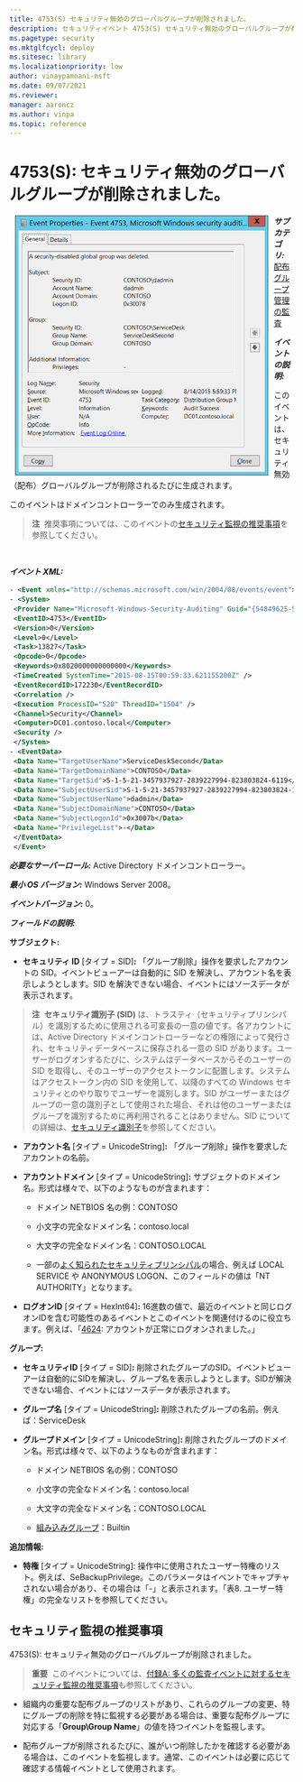 ```yaml
---
title: 4753(S) セキュリティ無効のグローバルグループが削除されました。
description: セキュリティイベント 4753(S) セキュリティ無効のグローバルグループが削除されましたについて説明します。
ms.pagetype: security
ms.mktglfcycl: deploy
ms.sitesec: library
ms.localizationpriority: low
author: vinaypamnani-msft
ms.date: 09/07/2021
ms.reviewer: 
manager: aaroncz
ms.author: vinpa
ms.topic: reference
---
```


# 4753(S): セキュリティ無効のグローバルグループが削除されました。


<img src="images/event-4753.png" alt="Event 4753 illustration" width="449" height="461" hspace="10" align="left" />

***サブカテゴリ:***&nbsp;[配布グループ管理の監査](audit-distribution-group-management.md)

***イベントの説明:***

このイベントは、セキュリティ無効（配布）グローバルグループが削除されるたびに生成されます。

このイベントはドメインコントローラーでのみ生成されます。

> **注**&nbsp;&nbsp;推奨事項については、このイベントの[セキュリティ監視の推奨事項](#security-monitoring-recommendations)を参照してください。

<br clear="all">

***イベント XML:***
```xml
- <Event xmlns="http://schemas.microsoft.com/win/2004/08/events/event">
- <System>
 <Provider Name="Microsoft-Windows-Security-Auditing" Guid="{54849625-5478-4994-A5BA-3E3B0328C30D}" /> 
 <EventID>4753</EventID> 
 <Version>0</Version> 
 <Level>0</Level> 
 <Task>13827</Task> 
 <Opcode>0</Opcode> 
 <Keywords>0x8020000000000000</Keywords> 
 <TimeCreated SystemTime="2015-08-15T00:59:33.621155200Z" /> 
 <EventRecordID>172230</EventRecordID> 
 <Correlation /> 
 <Execution ProcessID="520" ThreadID="1504" /> 
 <Channel>Security</Channel> 
 <Computer>DC01.contoso.local</Computer> 
 <Security /> 
 </System>
- <EventData>
 <Data Name="TargetUserName">ServiceDeskSecond</Data> 
 <Data Name="TargetDomainName">CONTOSO</Data> 
 <Data Name="TargetSid">S-1-5-21-3457937927-2839227994-823803824-6119</Data> 
 <Data Name="SubjectUserSid">S-1-5-21-3457937927-2839227994-823803824-1104</Data> 
 <Data Name="SubjectUserName">dadmin</Data> 
 <Data Name="SubjectDomainName">CONTOSO</Data> 
 <Data Name="SubjectLogonId">0x3007b</Data> 
 <Data Name="PrivilegeList">-</Data> 
 </EventData>
 </Event>

```

***必要なサーバーロール:*** Active Directory ドメインコントローラー。

***最小 OS バージョン:*** Windows Server 2008。

***イベントバージョン:*** 0。

***フィールドの説明:***

**サブジェクト:**

-   **セキュリティ ID** \[タイプ = SID\]**:** 「グループ削除」操作を要求したアカウントの SID。イベントビューアーは自動的に SID を解決し、アカウント名を表示しようとします。SID を解決できない場合、イベントにはソースデータが表示されます。

> **注**&nbsp;&nbsp;**セキュリティ識別子 (SID)** は、トラスティ（セキュリティプリンシパル）を識別するために使用される可変長の一意の値です。各アカウントには、Active Directory ドメインコントローラーなどの権限によって発行され、セキュリティデータベースに保存される一意の SID があります。ユーザーがログオンするたびに、システムはデータベースからそのユーザーの SID を取得し、そのユーザーのアクセストークンに配置します。システムはアクセストークン内の SID を使用して、以降のすべての Windows セキュリティとのやり取りでユーザーを識別します。SID がユーザーまたはグループの一意の識別子として使用された場合、それは他のユーザーまたはグループを識別するために再利用されることはありません。SID についての詳細は、[セキュリティ識別子](/windows/access-protection/access-control/security-identifiers)を参照してください。

-   **アカウント名** \[タイプ = UnicodeString\]**:** 「グループ削除」操作を要求したアカウントの名前。

-   **アカウントドメイン** \[タイプ = UnicodeString\]**:** サブジェクトのドメイン名。形式は様々で、以下のようなものが含まれます：

    -   ドメイン NETBIOS 名の例：CONTOSO

    -   小文字の完全なドメイン名：contoso.local

    -   大文字の完全なドメイン名：CONTOSO.LOCAL

    -   一部の[よく知られたセキュリティプリンシパル](/windows/security/identity-protection/access-control/security-identifiers)の場合、例えば LOCAL SERVICE や ANONYMOUS LOGON、このフィールドの値は「NT AUTHORITY」となります。

-   **ログオンID** \[タイプ = HexInt64\]**:** 16進数の値で、最近のイベントと同じログオンIDを含む可能性のあるイベントとこのイベントを関連付けるのに役立ちます。例えば、「[4624](event-4624.md): アカウントが正常にログオンされました。」

**グループ:**

-   **セキュリティID** \[タイプ = SID\]**:** 削除されたグループのSID。イベントビューアーは自動的にSIDを解決し、グループ名を表示しようとします。SIDが解決できない場合、イベントにはソースデータが表示されます。

-   **グループ名** \[タイプ = UnicodeString\]**:** 削除されたグループの名前。例えば：ServiceDesk

-   **グループドメイン** \[タイプ = UnicodeString\]**:** 削除されたグループのドメイン名。形式は様々で、以下のようなものが含まれます：

    -   ドメイン NETBIOS 名の例：CONTOSO

    -   小文字の完全なドメイン名：contoso.local

    -   大文字の完全なドメイン名：CONTOSO.LOCAL

    -   [組み込みグループ](/previous-versions/windows/it-pro/windows-server-2008-R2-and-2008/dn169025(v=ws.10))：Builtin

**追加情報:**

-   **特権** \[タイプ = UnicodeString\]: 操作中に使用されたユーザー特権のリスト。例えば、SeBackupPrivilege。このパラメータはイベントでキャプチャされない場合があり、その場合は「-」と表示されます。「表8. ユーザー特権」の完全なリストを参照してください。

## セキュリティ監視の推奨事項

4753(S): セキュリティ無効のグローバルグループが削除されました。

> **重要**&nbsp;&nbsp;このイベントについては、[付録A: 多くの監査イベントに対するセキュリティ監視の推奨事項](appendix-a-security-monitoring-recommendations-for-many-audit-events.md)も参照してください。

-   組織内の重要な配布グループのリストがあり、これらのグループの変更、特にグループの削除を特に監視する必要がある場合は、重要な配布グループに対応する「**Group\\Group Name**」の値を持つイベントを監視します。

-   配布グループが削除されるたびに、誰がいつ削除したかを確認する必要がある場合は、このイベントを監視します。通常、このイベントは必要に応じて確認する情報イベントとして使用されます。
